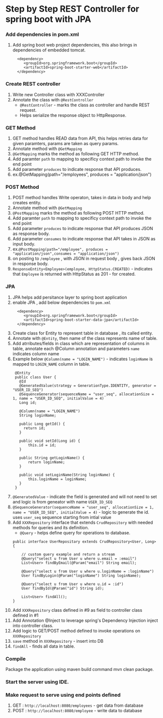 # Step by Step REST Controller for spring boot with JPA

### Add dependencies in pom.xml
1. Add spring boot web project dependencies, this also brings in dependencies of embedded tomcat.
    ```
      <dependency>
         <groupId>org.springframework.boot</groupId>
         <artifactId>spring-boot-starter-web</artifactId>
      </dependency>
    ```
### Create REST controller
1. Write new Controller class with XXXController
2. Annotate the class with `@RestController`
   * `@RestController` - marks the class as controller and handle REST request.
   * Helps serialize the response object to HttpResponse.

### GET Method 
1. GET method handles READ data from API, this helps retries data for given paramters, params are taken as query params.
2. Annotate method with `@GetMapping`
3. `@GetMapping` marks the method as following GET HTTP method.
4. Add paramter `path` to mapping to specificy context path to invoke the end point 
5. Add parameter `produces` to indicate response that API produces.
6. ex.@GetMapping(path="/employees", produces = "application/json")

### POST Method 
1. POST method handles Write operaton, takes in data in body and help creates entity.
2. Annotate method with `@GetMapping`
3. `@PostMapping` marks the method as following POST HTTP method.
4. Add paramter `path` to mapping to specificy context path to invoke the end point 
5. Add parameter `produces` to indicate response that API produces JSON as response body.
6. Add parameter `consumes` to indicate response that API takes in JSON as input body.
7. ex.`@PostMapping(path="/employee", produces = "application/json",consumes = "application/json")`
8. on posting to `/employee` , with JSON in request body , gives back JSON in response body.
9. `ResponseEntity<Employee>(employee, HttpStatus.CREATED)` - indicates that `Employee` is returned with HttpStatus as 201 - for created.

### JPA 
1. JPA helps add persitance layer to spring boot application
2. enable JPA , add below dependencies to `pom.xml`
    ```
      <dependency>
         <groupId>org.springframework.boot</groupId>
         <artifactId>spring-boot-starter-data-jpa</artifactId>
      </dependency>
    ```
3. Create class for Entity to represent table in database , its called entity.
4. Annotate with `@Entity`, then name of the class represents name of table.
5. Add atrributes/fields in class which are representation of columns in table, annotate each @Column annotation and parameters `name` indicates column name
6. Example below `@Column(name = "LOGIN_NAME")` - indicates `loginName` is mapped to `LOGIN_NAME` column in table.
   ```
    @Entity
    public class User {
      @Id
      @GeneratedValue(strategy = GenerationType.IDENTITY, generator = "USER_ID_SEQ")
      @SequenceGenerator(sequenceName = "user_seq", allocationSize = 1, name = "USER_ID_SEQ", initialValue = 4)
      Long id;

      @Column(name = "LOGIN_NAME")
      String loginName;
      
      public Long getId() {
        return id;
      }

      public void setId(Long id) {
          this.id = id;
      }

      public String getLoginName() {
          return loginName;
      }

      public void setLoginName(String loginName) {
          this.loginName = loginName;
      }
    }
   ```
 7. `@GeneratedValue` - indicate the field is generated and will not need to set and logic is from geneator with name `USER_ID_SEQ`
 8. `@SequenceGenerator(sequenceName = "user_seq", allocationSize = 1, name = "USER_ID_SEQ", initialValue = 4)` - logic to generate the id. uses `user_seq` sequence starting from intial value
 9. Add `XXXRepository` interface that extends `CrudRepository` with needed methods for queries and its definition.
    * `@Query` - helps define query for operations to database.
    ```
    public interface UserRepositary extends CrudRepository<User, Long> {

        // custom query example and return a stream
        @Query("select u from User u where u.email = :email")
        List<User> findByEmail(@Param("email") String email);

        @Query("select u from User u where u.loginName = :loginName")
        User findByLogin(@Param("loginName") String loginName);

        @Query("select u from User u where u.id = :id")
        User findById(@Param("id") String id);

        List<User> findAll();
    }
    ```
 10. Add `XXXRepository` class defined in #9 as field to controller class defined in #1
 11. Add Annotation @Inject to leverage spring's Dependency Injection inject into controller class.
 12. Add logic to GET/POST method defined to invoke operations on `XXXRepository`
 13. `save` method in `XXXRepository` - insert into DB
 14. `findAll` - finds all data in table.
   
### Compile 
Package the application using maven build command mvn clean package.
### Start the server using IDE.
### Make request to serve using end points defined
1. GET : `http://localhost:8080/employees` - get data from database
2. POST : `http://localhost:8080/employee` - write data to database 
